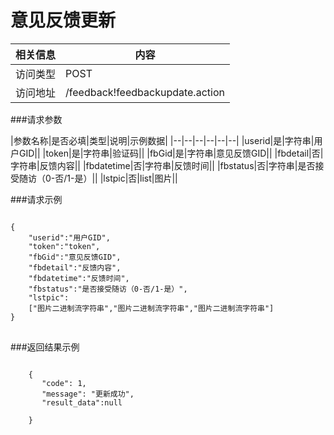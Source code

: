 # 意见反馈更新
|相关信息|内容|
|--|--|
|访问类型|POST|
|访问地址|/feedback!feedbackupdate.action|

###请求参数

|参数名称|是否必填|类型|说明|示例数据|
|--|--|--|--|--|--|
|userid|是|字符串|用户GID||
|token|是|字符串|验证码||
|fbGid|是|字符串|意见反馈GID||
|fbdetail|否|字符串|反馈内容||
|fbdatetime|否|字符串|反馈时间||
|fbstatus|否|字符串|是否接受随访（0-否/1-是）||
|lstpic|否|list|图片||


###请求示例
<pre>
<code>
{
    "userid":"用户GID",
    "token":"token",
    "fbGid":"意见反馈GID",
    "fbdetail":"反馈内容",
    "fbdatetime":"反馈时间",
    "fbstatus":"是否接受随访（0-否/1-是）",
    "lstpic":
    ["图片二进制流字符串","图片二进制流字符串","图片二进制流字符串"]
}
</code>
</pre>

###返回结果示例

<pre>
<code>
    {
       "code": 1,
       "message": "更新成功",
       "result_data":null

    }



</code>
</pre>
